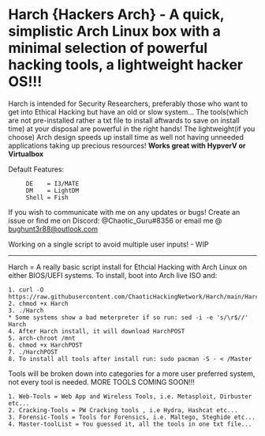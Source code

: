 # Harch {Hackers Arch} - A quick, simplistic Arch Linux box with a minimal selection of powerful hacking tools, a lightweight hacker OS!!!

Harch is intended for Security Researchers, preferably those who want to get into Ethical Hacking but have an old or slow system... The tools(which are not pre-installed rather a txt file to install aftwards to save on install time) at your disposal are powerful in the right hands! The lightweight(if you choose) Arch design speeds up install time as well not having unneeded applications taking up precious resources! **Works great with HypverV or Virtualbox**

Default Features:

         DE    = I3/MATE
         DM    = LightDM
         Shell = Fish
  

If you wish to communicate with me on any updates or bugs! Create an issue or find me on Discord: @Chaotic_Guru#8356 or email me @ bughunt3r88@outlook.com

Working on a single script to avoid multiple user inputs! - WIP

__________________________________________________________________________________________________________________________________________________________________

Harch = A really basic script install for Ethcial Hacking with Arch Linux on either BIOS/UEFI systems.
  To install, boot into Arch live ISO and:
  
  
    1. curl -O https://raw.githubusercontent.com/ChaoticHackingNetwork/Harch/main/Harch
    2. chmod +x Harch
    3. ./Harch
    * Some systems show a bad meterpreter if so run: sed -i -e 's/\r$//' Harch 
    4. After Harch install, it will download HarchPOST
    5. arch-chroot /mnt
    6. chmod +x HarchPOST
    7. ./HarchPOST
    8. To install all tools after install run: sudo pacman -S - < /Master

Tools will be broken down into categories for a more user preferred system, not every tool is needed. MORE TOOLS COMING SOON!!!

    1. Web-Tools = Web App and Wireless Tools, i.e. Metasploit, Dirbuster etc...
    2. Cracking-Tools = PW Cracking tools , i.e Hydra, Hashcat etc...
    3. Forensic-Tools = Tools for Forensics, i.e. Maltego, Steghide etc...
    4. Master-toolList = You guessed it, all the tools in one txt file...
    
    
  

